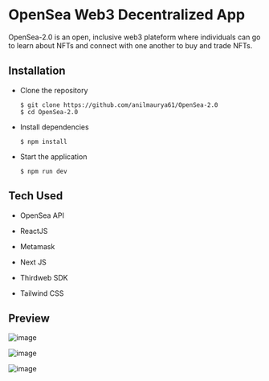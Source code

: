 # OpenSea Web3 Decentralized App

OpenSea-2.0 is an open, inclusive web3 plateform where individuals can go to learn about NFTs and connect with one another to buy and trade NFTs.


## Installation

* Clone the repository 
    ```
    $ git clone https://github.com/anilmaurya61/OpenSea-2.0
    $ cd OpenSea-2.0
    ```

* Install dependencies
    
    ```
    $ npm install
    ```
    
* Start the application
    
    ```
    $ npm run dev
    ```

## Tech Used

* OpenSea API

* ReactJS

* Metamask

* Next JS

* Thirdweb SDK

* Tailwind CSS 

## Preview
![image](https://user-images.githubusercontent.com/56387037/197372610-519642a3-0296-4ff2-ac7d-113f33b5525a.png)

![image](https://user-images.githubusercontent.com/56387037/197372616-e427b091-50a0-4eeb-aed9-c0acacd2fd62.png)

![image](https://user-images.githubusercontent.com/56387037/197372520-4cc48651-f5d2-4c5b-947f-9cb3ec32b250.png)



